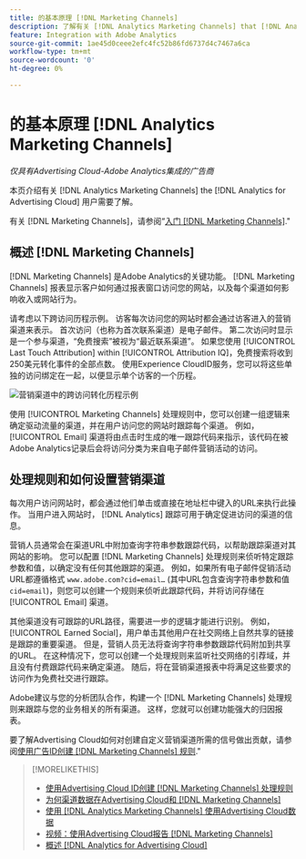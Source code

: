 ```yaml
---
title: 的基本原理 [!DNL Marketing Channels]
description: 了解有关 [!DNL Analytics Marketing Channels] that [!DNL Analytics for Advertising Cloud] 用户应该理解。
feature: Integration with Adobe Analytics
source-git-commit: 1ae45d0ceee2efc4fc52b86fd6737d4c7467a6ca
workflow-type: tm+mt
source-wordcount: '0'
ht-degree: 0%

---
```


# 的基本原理 [!DNL Analytics Marketing Channels]

*仅具有Advertising Cloud-Adobe Analytics集成的广告商*

本页介绍有关 [!DNL Analytics Marketing Channels] the [!DNL Analytics for Advertising Cloud] 用户需要了解。

有关 [!DNL Marketing Channels]，请参阅“[入门 [!DNL Marketing Channels]](https://experienceleague.adobe.com/docs/analytics/components/marketing-channels/c-getting-started-mchannel.html).&quot;

## 概述 [!DNL Marketing Channels]

[!DNL Marketing Channels] 是Adobe Analytics的关键功能。 [!DNL Marketing Channels] 报表显示客户如何通过报表窗口访问您的网站，以及每个渠道如何影响收入或网站行为。

请考虑以下跨访问历程示例。 访客每次访问您的网站时都会通过访客进入的营销渠道来表示。 首次访问（也称为首次联系渠道）是电子邮件。 第二次访问时显示是一个参与渠道，“免费搜索”被视为“最近联系渠道”。 如果您使用 [!UICONTROL Last Touch Attribution] within [!UICONTROL Attribution IQ]，免费搜索将收到250美元转化事件的全部点数。 使用Experience CloudID服务，您可以将这些单独的访问绑定在一起，以便显示单个访客的一个历程。

![营销渠道中的跨访问转化历程示例](/help/integrations/assets/a4adc-mc-sample-journey.png)

使用 [!UICONTROL Marketing Channels] 处理规则中，您可以创建一组逻辑来确定驱动流量的渠道，并在用户访问您的网站时跟踪每个渠道。 例如， [!UICONTROL Email] 渠道将由点击时生成的唯一跟踪代码来指示，该代码在被Adobe Analytics记录后会将访问分类为来自电子邮件营销活动的访问。

## 处理规则和如何设置营销渠道

每次用户访问网站时，都会通过他们单击或直接在地址栏中键入的URL来执行此操作。 当用户进入网站时， [!DNL Analytics] 跟踪可用于确定促进访问的渠道的信息。

营销人员通常会在渠道URL中附加查询字符串参数跟踪代码，以帮助跟踪渠道对其网站的影响。 您可以配置 [!DNL Marketing Channels] 处理规则来侦听特定跟踪参数和值，以确定没有任何其他跟踪的渠道。 例如，如果所有电子邮件促销活动URL都遵循格式 `www.adobe.com?cid=email…` (其中URL包含查询字符串参数和值 `cid=email`)，则您可以创建一个规则来侦听此跟踪代码，并将访问存储在 [!UICONTROL Email] 渠道。

其他渠道没有可跟踪的URL路径，需要进一步的逻辑才能进行识别。 例如， [!UICONTROL Earned Social]，用户单击其他用户在社交网络上自然共享的链接是跟踪的重要渠道。 但是，营销人员无法将查询字符串参数跟踪代码附加到共享的URL。 在这种情况下，您可以创建一个处理规则来监听社交网络的引荐域，并且没有付费跟踪代码来确定渠道。 随后，将在营销渠道报表中将满足这些要求的访问作为免费社交进行跟踪。

Adobe建议与您的分析团队合作，构建一个 [!DNL Marketing Channels] 处理规则来跟踪与您的业务相关的所有渠道。 这样，您就可以创建功能强大的归因报表。

要了解Advertising Cloud如何对创建自定义营销渠道所需的信号做出贡献，请参阅[使用广告ID创建 [!DNL Marketing Channels] 规则](mc-ids.md).&quot;

>[!MORELIKETHIS]
>
>* [使用Advertising Cloud ID创建 [!DNL Marketing Channels] 处理规则](mc-ids.md)
>* [为何渠道数据在Advertising Cloud和 [!DNL Marketing Channels]](mc-data-variances.md)
>* [使用 [!DNL Analytics Marketing Channels] 使用Advertising Cloud数据](mc-ac-data.md)
>* [视频：使用Advertising Cloud报告 [!DNL Marketing Channels]](https://experienceleague.adobe.com/docs/advertising-cloud-learn/tutorials/analytics/analytics-reporting-a4adc.html)
>* [概述 [!DNL Analytics for Advertising Cloud]](/help/integrations/analytics/overview.md)

